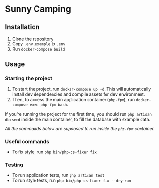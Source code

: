 # Sunny Camping

## Installation

1. Clone the repository
2. Copy `.env.example` to `.env`
3. Run `docker-compose build`

## Usage

### Starting the project

1. To start the project, run `docker-compose up -d`. This will automatically install dev dependencies 
   and compile assets for dev environment.
2. Then, to access the main application container (`php-fpm`), run `docker-compose exec php-fpm bash`.

If you're running the project for the first time, you should run `php artisan db:seed` 
inside the main container, to fill the database with example data.

*All the commands below are supposed to run inside the `php-fpm` container.*

### Useful commands

- To fix style, run `php bin/php-cs-fixer fix`

### Testing

- To run application tests, run `php artisan test`
- To run style tests, run `php bin/php-cs-fixer fix --dry-run`
